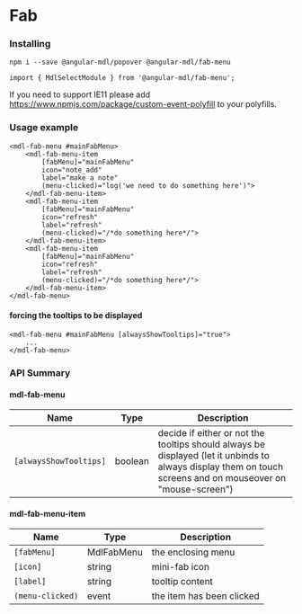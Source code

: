 # Fab

### Installing

    npm i --save @angular-mdl/popover @angular-mdl/fab-menu

    import { MdlSelectModule } from '@angular-mdl/fab-menu';

If you need to support IE11 please add https://www.npmjs.com/package/custom-event-polyfill
to your polyfills.

### Usage example

```angular2html
<mdl-fab-menu #mainFabMenu>
    <mdl-fab-menu-item
        [fabMenu]="mainFabMenu"
        icon="note_add"
        label="make a note"
        (menu-clicked)="log('we need to do something here')">
    </mdl-fab-menu-item>
    <mdl-fab-menu-item
        [fabMenu]="mainFabMenu"
        icon="refresh"
        label="refresh"
        (menu-clicked)="/*do something here*/">
    </mdl-fab-menu-item>
    <mdl-fab-menu-item
        [fabMenu]="mainFabMenu"
        icon="refresh"
        label="refresh"
        (menu-clicked)="/*do something here*/">
    </mdl-fab-menu-item>
</mdl-fab-menu>
```
#### forcing the tooltips to be displayed
```angular2html
<mdl-fab-menu #mainFabMenu [alwaysShowTooltips]="true">
    ...
</mdl-fab-menu>
```

### API Summary

#### mdl-fab-menu

| Name | Type | Description |
| --- | --- | --- |
| `[alwaysShowTooltips]` | boolean | decide if either or not the tooltips should always be displayed (let it unbinds to always display them on touch screens and on mouseover on "mouse-screen")

#### mdl-fab-menu-item

| Name | Type | Description |
| --- | --- | --- |
| `[fabMenu]` | MdlFabMenu | the enclosing menu
| `[icon]` | string | mini-fab icon
| `[label]` | string | tooltip content
| `(menu-clicked)` | event<void> | the item has been clicked 
